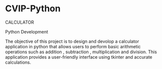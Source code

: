 # CVIP-Python

CALCULATOR

Python Development


The objective of this project is to design and devolop a calculator application in python that allows users to perform basic arithmetic operations  such as addition , subtraction , multiplication and division. This application provides a user-friendly interface using tkinter and accurate calculations.
